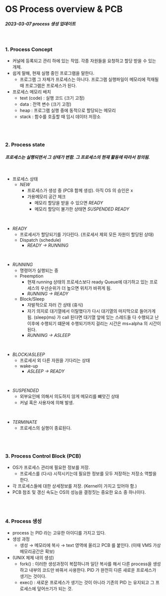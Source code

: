 # OS Process overview & PCB
##### *2023-03-07 process 생성 업데이트*
<br>

### 1. **Process Concept**
* 커널에 등록되고 관리 하에 있는 작업. 각종 자원들을 요청하고 할당 받을 수 있는 개체.
* 쉽게 말해, 현재 실행 중인 프로그램을 말한다. 
  * 프로그램 그 자체가 프로세스는 아니다. 프로그램 실행파일이 메모리에 적재될 때 프로그램은 프로세스가 된다.
* 프로세스 메모리 배치
  * text (code) : 실행 코드 (크기 고정)
  * data : 전역 변수 (크기 고정)
  * heap : 프로그램 실행 중에 동적으로 할당되는 메모리
  * stack : 함수를 호출할 때 임시 데이터 저장소

<br><br>

### 2. **Process state**
#### *프로세스는 실행되면서 그 상태가 변함. 그 프로세스의 현재 활동에 따라서 정의됨.*

<br>

* 프로세스 상태
  * *NEW*
    * 프로세스가 생성 중 (PCB 함께 생성). 아직 OS 의 승인은 x
    * 가용메모리 공간 체크
      * 메모리 할당을 받을 수 있으면 *READY*
      * 메모리 할당이 불가한 상태면 *SUSPENDED READY*

<br>

  * *READY* 
    * 프로세서가 할당되기를 기다린다. (프로세서 제외 모든 자원이 할당된 상태)
    * Dispatch (schedule)
      * *READY -> RUNNING*

<br>

  * *RUNNING* 
    * 명령어가 실행되는 중
    * Preemption
      * 현재 running 상태의 프로세스보다 ready Queue에 대기하고 있는 프로세스의 우선순위가 더 높으면 위치가 바뀌게 됨.
      * *RUNNING -> READY*
    * Block/Sleep
      * 자발적으로 자러 간 상태 (휴식) 
      * 자기 의지로 대기열에서 이탈했다가 다시 대기열의 마지막으로 들어가게 됨. (sleep(ms) 가 call 된다면 대기열 앞에 있는 스레드들 다 수행되고 난 이후에 수행되기 떄문에 수행되기까지 걸리는 시간은 ms+alpha 의 시간이 된다. 
      * *RUNNING -> ASLEEP*

<br>

  * *BLOCK/ASLEEP*
    * 프로세서 외 다른 자원을 기다리는 상태
    * wake-up
      * *ASLEEP -> READY*

<br>

  * *SUSPENDED*
    * 외부요인에 의해서 의도하지 않게 메모리를 뺴앗긴 상태
    * 커널 혹은 사용자에 의해 발생.

<br>

  * *TERMINATE* 
    * 프로세스의 실행이 종료된다. 

<br><br>

### 3. **Process Control Block (PCB)**
* OS가 프로세스 관리에 필요한 정보를 저장.
    * 프로세스를 (다시) 시작시키는데 필요한 정보를 모두 저장하는 저장소 역할을 한다.
* 각 프로세스들에 대한 상세정보를 저장. (Kernel이 가지고 있어야 함.)
* PCB 참조 및 갱신 속도는 OS의 성능을 결정짓는 중요한 요소 중 하나이다.


<br><br>

### 4. **Process 생성**
* process 는 PID 라는 고유한 아이디를 가지고 있다.
* 생성 과정
  * 생성 → 메모리에 복사 → text 영역에 올리고 PCB 를 붙인다. (이때 VMS 가상메모리공간은 확보)
* (UNIX 체제 내의 생성)
  * fork() : 이러한 생성과정이 복잡하니까 일단 복사를 해서 다른 process을 생성하고 내부의 코드만 바꿔서 사용한다. PID 가 완전히 다른 새로운 프로세스가 생기는 것이다. 
  * exec() : 새로운 프로세스가 생기는 것이 아니라 기존의 PID 는 유지되고 그 프로세스에 덮어쓰기가 되는 것.
